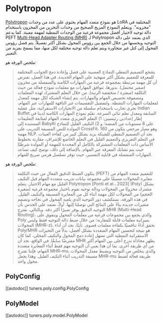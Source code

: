 # Polytropon

[Polytropon](https://hf.co/papers/2202.13914) هو نموذج متعدد المهام يحتوي على عدد من وحدات LoRA المختلفة في "مخزونه". ويتعلم النموذج المزيج الصحيح من وحدات التخزين من المخزون باستخدام دالة توجيه لاختيار أفضل مجموعة فرعية من الوحدات النمطية لمهمة معينة. كما يدعم PEFT [Multi-Head Adapter Routing (MHR)](https://hf.co/papers/2211.03831) لـ Polytropon الذي يعتمد على دالة التوجيه ويحسنها من خلال الجمع بين رؤوس المحول بشكل أكثر تفصيلاً. يتم فصل رؤوس المحول إلى كتل غير متجاورة ويتم تعلم دالة توجيه مختلفة لكل منها، مما يسمح بمزيد من التعبير.

<hfoptions id="paper">
<hfoption id="Combining Modular Skills in Multitask Learning">

ملخص الورقة هو:

> يشجع التصميم النمطي النماذج العصبية على فصل وإعادة دمج الجوانب المختلفة للمعرفة للتعميم بشكل أكثر منهجية على المهام الجديدة. في هذا العمل، نفترض أن كل مهمة مرتبطة بمجموعة فرعية من المهارات الكامنة والمنفصلة من مخزون (صغير محتمل). بدورها، تتوافق المهارات مع معلمات نموذج فعالة من حيث التكلفة (مبعثرة / منخفضة الرتبة). من خلال التعلم المشترك لهذه المعلمات ومصفوفة تخصيص المهام والمهارات، يتم إنشاء الشبكة لكل مهمة كمعدل لمعلمات المهارات النشطة. ولتفضيل التقسيمات غير التافهة للمهارات عبر المهام، نجري تجارب باستخدام سلسلة من الانحيازات الاستقرائية، مثل عملية Indian Buffet السابقة ومعدل تعلم ثنائي السرعة. نقيّم نموذج المهارات الكامنة لدينا في إطار إعدادين رئيسيين: 1) التعلم التعزيزي متعدد المهام لمتابعة التعليمات المستندة إلى BabyAI على 8 مستويات من المنصة؛ و 2) التكيف القليل للنماذج المولدة للنص المسبقة التدريب على CrossFit، وهو معيار مرجعي يتكون من 160 مهمة NLP. نجد أن التصميم النمطي للشبكة يزيد بشكل كبير من كفاءة العينات في التعلم التعزيزي والتعميم القليل في التعلم الخاضع للإشراف، مقارنة بخطوط الأساس ذات المعلمات المشتركة بالكامل أو المحددة للمهمة أو المولدة شرطيًا حيث يتم تشابك المعرفة عبر المهام. بالإضافة إلى ذلك، نوضح كيف تساعد المهارات المنفصلة في قابلية التفسير، حيث توفر تسلسل هرمي صريح للمهام.

</hfoption>
<hfoption id="Multi-Head Adapter Routing for Cross-Task Generalization">

ملخص الورقة هو:

> يتكون الضبط الدقيق الفعال من حيث التكلفة (PEFT) للتعميم متعدد المهام من معايرة المحولات مسبقًا على مجموعة بيانات تدريب متعددة المهام قبل التكيف القليل مع مهام الاختبار. يتعلم Polytropon [Ponti et al.، 2023] (Poly) بشكل مشترك مخزونًا من المحولات ودالة توجيه تقوم باختيار مجموعة فرعية (متغيرة الحجم) من المحولات لكل مهمة أثناء كل من المعايرة المسبقة والتكيف القليل. في هذه الورقة، نستكشف دور التوجيه الذي يلعبه المحول في نجاحه ونصمم متغيرات جديدة بناءً على النتائج التي توصلنا إليها. أولاً، نعتمد على الحدس بأن التوجيه الدقيق يوفر تعبيرًا أكثر دقة. وبالتالي، نقترح MHR (Multi-Head Routing)، والذي يجمع بين مجموعات فرعية من معلمات المحول ويتفوق على Poly بميزانية معلمات قابلة للمقارنة؛ من خلال ضبط دالة التوجيه فقط وليس المحولات (MHR-z)، نحقق أداءً تنافسيًا بكفاءة معلمات قصوى. ثانيًا، نجد أن أداء Poly/MHR هو نتيجة لتحسين المهام المتعددة بشكل أفضل، بدلاً من التحيزات الاستقرائية النمطية التي تسهل إعادة دمج المحول والتكيف المحلي، كما كان مفترضًا سابقًا. في الواقع، نجد أن MHR يظهر محاذاة تدرج أعلى بين المهام أكثر من أي طريقة أخرى. بما أن هذا يعني أن التوجيه مهم فقط أثناء المعايرة متعددة المهام، فإننا نقترح MHR-mu، والذي يتخلص من التوجيه ويضبط معدل المحولات مسبقة التدريب أثناء التكيف القليل. وهذا يجعل MHR-mu طريقة فعالة لضبط محول واحد.

</hfoption>
</hfoptions>

## PolyConfig

[[autodoc]] tuners.poly.config.PolyConfig

## PolyModel

[[autodoc]] tuners.poly.model.PolyModel